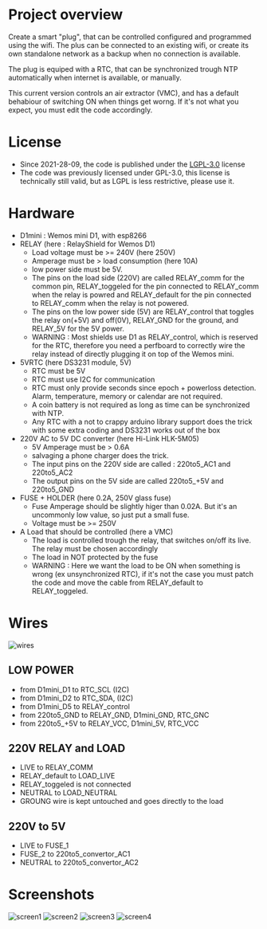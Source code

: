 # Project overview
Create a smart "plug", that can be controlled configured and programmed using the wifi. The plus can be connected to an existing wifi, or create its own standalone network as a backup when no connection is available.

The plug is equiped with a RTC, that can be synchronized trough NTP automatically when internet is available, or manually.

This current version controls an air extractor (VMC), and has a default behabiour of switching ON when things get worng. If it's not what you expect, you must edit the code accordingly.

# License
* Since 2021-28-09, the code is published under the [LGPL-3.0](https://www.gnu.org/licenses/lgpl-3.0.txt) license
* The code was previously licensed under GPL-3.0, this license is technically still valid, but as LGPL is less restrictive, please use it.



# Hardware
* D1mini : Wemos mini D1, with esp8266
* RELAY (here : RelayShield for Wemos D1)
   * Load voltage must be >= 240V (here 250V)
   * Amperage must be > load consumption (here 10A)
   * low power side must be 5V.
   * The pins on the load side (220V) are called RELAY_comm for the common pin, RELAY_toggeled for the pin connected to RELAY_comm when the relay is powred and RELAY_default for the pin connected to RELAY_comm when the relay is not powered.
   * The pins on the low power side (5V) are RELAY_control that toggles the relay on(+5V) and off(0V), RELAY_GND for the ground, and RELAY_5V for the 5V power.
   * WARNING : Most shields use D1 as RELAY_control, which is reserved for the RTC, therefore you need a perfboard to correctly wire the relay instead of directly plugging it on top of the Wemos mini.
* 5VRTC (here DS3231 module, 5V)
   * RTC must be 5V
   * RTC must use I2C for communication
   * RTC must only provide seconds since epoch + powerloss detection. Alarm, temperature, memory or calendar are not required.
   * A coin battery is not required as long as time can be synchronized with NTP.
   * Any RTC with a not to crappy arduino library support does the trick with some extra coding and DS3231 works out of the box
* 220V AC to 5V DC converter (here Hi-Link HLK-5M05)
   * 5V Amperage must be > 0.6A
   * salvaging a phone charger does the trick.
   * The input pins on the 220V side are called : 220to5_AC1 and 220to5_AC2
   * The output pins on the 5V side are called 220to5_+5V and 220to5_GND
* FUSE + HOLDER (here 0.2A, 250V glass fuse)
   * Fuse Amperage should be slightly higer than 0.02A. But it's an uncommonly low value, so just put a small fuse.
   * Voltage must be >= 250V
* A Load that should be controlled (here a VMC)
   * The load is controlled trough the relay, that switches on/off its live. The relay must be chosen accordingly
   * The load in NOT protected by the fuse
   * WARNING : Here we want the load to be ON when something is wrong (ex unsynchronized RTC), if it's not the case you must patch the code and move the cable from RELAY_default to RELAY_toggeled. 



# Wires
![wires](https://github.com/pierreblavy2/esp8266-relay/blob/main/wires.png?raw=true)

## LOW POWER
* from D1mini_D1 to RTC_SCL  (I2C)
* from D1mini_D2 to RTC_SDA, (I2C)
* from D1mini_D5 to RELAY_control
* from 220to5_GND to RELAY_GND, D1mini_GND, RTC_GNC
* from 220to5_+5V to RELAY_VCC, D1mini_5V, RTC_VCC

## 220V RELAY and LOAD
* LIVE to RELAY_COMM
* RELAY_default to LOAD_LIVE
* RELAY_toggeled is not connected
* NEUTRAL to LOAD_NEUTRAL
* GROUNG wire is kept untouched and goes directly to the load

## 220V to 5V
* LIVE    to FUSE_1
* FUSE_2  to 220to5_convertor_AC1
* NEUTRAL to 220to5_convertor_AC2


# Screenshots
![screen1](https://github.com/pierreblavy2/esp8266-relay/blob/main/screenshots/screen1.jpg?raw=true)
![screen2](https://github.com/pierreblavy2/esp8266-relay/blob/main/screenshots/screen2.jpg?raw=true)
![screen3](https://github.com/pierreblavy2/esp8266-relay/blob/main/screenshots/screen3.jpg?raw=true)
![screen4](https://github.com/pierreblavy2/esp8266-relay/blob/main/screenshots/screen4.jpg?raw=true)


